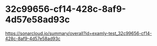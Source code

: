 # 32c99656-cf14-428c-8af9-4d57e58ad93c
https://sonarcloud.io/summary/overall?id=examly-test_32c99656-cf14-428c-8af9-4d57e58ad93c
